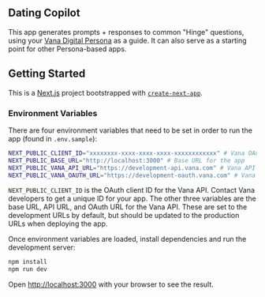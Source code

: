 ## Dating Copilot

This app generates prompts + responses to common "Hinge" questions, using your [Vana Digital Persona](https://www.vana.com/) as a guide. It can also serve as a starting point for other Persona-based apps.

## Getting Started

This is a [Next.js](https://nextjs.org/) project bootstrapped with [`create-next-app`](https://github.com/vercel/next.js/tree/canary/packages/create-next-app).

### Environment Variables

There are four environment variables that need to be set in order to run the app (found in `.env.sample`):

```bash
NEXT_PUBLIC_CLIENT_ID="xxxxxxxx-xxxx-xxxx-xxxx-xxxxxxxxxxxx" # Vana OAuth client ID
NEXT_PUBLIC_BASE_URL="http://localhost:3000" # Base URL for the app
NEXT_PUBLIC_VANA_API_URL="https://development-api.vana.com" # Vana API URL
NEXT_PUBLIC_VANA_OAUTH_URL="https://development-oauth.vana.com" # Vana OAuth URL
```

`NEXT_PUBLIC_CLIENT_ID` is the OAuth client ID for the Vana API. Contact Vana developers to get a unique ID for your app. The other three variables are the base URL, API URL, and OAuth URL for the Vana API. These are set to the development URLs by default, but should be updated to the production URLs when deploying the app.

Once environment variables are loaded, install dependencies and run the development server:

```bash
npm install
npm run dev
```

Open [http://localhost:3000](http://localhost:3000) with your browser to see the result.